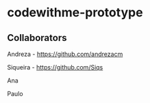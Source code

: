 # codewithme-prototype


## Collaborators

Andreza  - https://github.com/andrezacm

Siqueira - https://github.com/Siqs

Ana

Paulo
